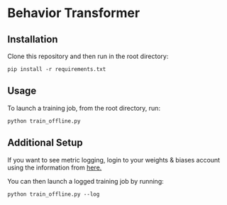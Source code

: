 # Behavior Transformer

## Installation
Clone this repository and then run in the root directory:

```pip install -r requirements.txt```

## Usage
To launch a training job, from the root directory, run:

```python train_offline.py```

## Additional Setup
If you want to see metric logging, login to your weights & biases account using the information from [here.](https://docs.wandb.ai/quickstart)

You can then launch a logged training job by running:

```python train_offline.py --log```
